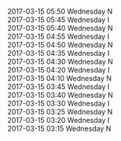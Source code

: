 2017-03-15 05:50 Wednesday  N  
2017-03-15 05:45 Wednesday  I  
2017-03-15 05:40 Wednesday  N  
2017-03-15 04:55 Wednesday  I  
2017-03-15 04:50 Wednesday  N  
2017-03-15 04:35 Wednesday  I  
2017-03-15 04:30 Wednesday  N  
2017-03-15 04:20 Wednesday  I  
2017-03-15 04:10 Wednesday  N  
2017-03-15 03:45 Wednesday  I  
2017-03-15 03:40 Wednesday  N  
2017-03-15 03:30 Wednesday  I  
2017-03-15 03:25 Wednesday  N  
2017-03-15 03:20 Wednesday  I  
2017-03-15 03:15 Wednesday  N  
